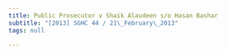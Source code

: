 ```yaml
---
title: Public Prosecutor v Shaik Alaudeen s/o Hasan Bashar
subtitle: "[2013] SGHC 44 / 21\_February\_2013"
tags: null

---
```


